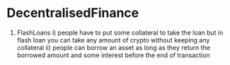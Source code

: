 # DecentralisedFinance
1) FlashLoans
   i) people have to put some collateral to take the loan but in flash loan you can take any amount of crypto without keeping any collateral
   ii) people can borrow an asset as long as they return the borrowed amount and some interest before the end of transaction
   
